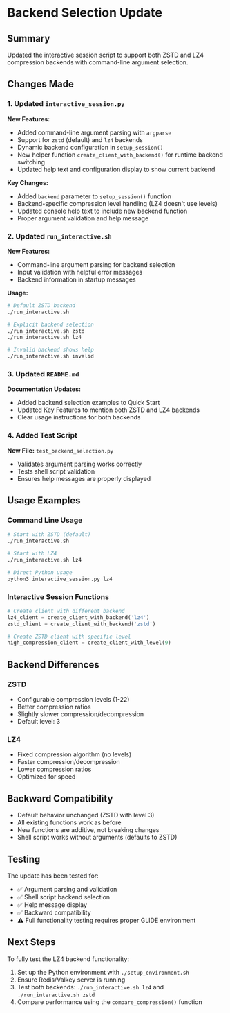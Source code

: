 # Backend Selection Update

## Summary

Updated the interactive session script to support both ZSTD and LZ4 compression backends with command-line argument selection.

## Changes Made

### 1. Updated `interactive_session.py`

**New Features:**
- Added command-line argument parsing with `argparse`
- Support for `zstd` (default) and `lz4` backends
- Dynamic backend configuration in `setup_session()`
- New helper function `create_client_with_backend()` for runtime backend switching
- Updated help text and configuration display to show current backend

**Key Changes:**
- Added `backend` parameter to `setup_session()` function
- Backend-specific compression level handling (LZ4 doesn't use levels)
- Updated console help text to include new backend function
- Proper argument validation and help message

### 2. Updated `run_interactive.sh`

**New Features:**
- Command-line argument parsing for backend selection
- Input validation with helpful error messages
- Backend information in startup messages

**Usage:**
```bash
# Default ZSTD backend
./run_interactive.sh

# Explicit backend selection
./run_interactive.sh zstd
./run_interactive.sh lz4

# Invalid backend shows help
./run_interactive.sh invalid
```

### 3. Updated `README.md`

**Documentation Updates:**
- Added backend selection examples to Quick Start
- Updated Key Features to mention both ZSTD and LZ4 backends
- Clear usage instructions for both backends

### 4. Added Test Script

**New File:** `test_backend_selection.py`
- Validates argument parsing works correctly
- Tests shell script validation
- Ensures help messages are properly displayed

## Usage Examples

### Command Line Usage

```bash
# Start with ZSTD (default)
./run_interactive.sh

# Start with LZ4
./run_interactive.sh lz4

# Direct Python usage
python3 interactive_session.py lz4
```

### Interactive Session Functions

```python
# Create client with different backend
lz4_client = create_client_with_backend('lz4')
zstd_client = create_client_with_backend('zstd')

# Create ZSTD client with specific level
high_compression_client = create_client_with_level(9)
```

## Backend Differences

### ZSTD
- Configurable compression levels (1-22)
- Better compression ratios
- Slightly slower compression/decompression
- Default level: 3

### LZ4
- Fixed compression algorithm (no levels)
- Faster compression/decompression
- Lower compression ratios
- Optimized for speed

## Backward Compatibility

- Default behavior unchanged (ZSTD with level 3)
- All existing functions work as before
- New functions are additive, not breaking changes
- Shell script works without arguments (defaults to ZSTD)

## Testing

The update has been tested for:
- ✅ Argument parsing and validation
- ✅ Shell script backend selection
- ✅ Help message display
- ✅ Backward compatibility
- ⚠️  Full functionality testing requires proper GLIDE environment

## Next Steps

To fully test the LZ4 backend functionality:
1. Set up the Python environment with `./setup_environment.sh`
2. Ensure Redis/Valkey server is running
3. Test both backends: `./run_interactive.sh lz4` and `./run_interactive.sh zstd`
4. Compare performance using the `compare_compression()` function
